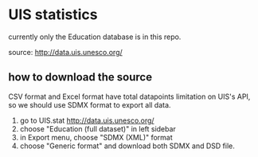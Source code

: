 # UIS statistics

currently only the Education database is in this repo.

source: http://data.uis.unesco.org/

## how to download the source

CSV format and Excel format have total datapoints limitation on UIS's API,
so we should use SDMX format to export all data.

1. go to UIS.stat http://data.uis.unesco.org/
2. choose "Education (full dataset)" in left sidebar
3. in Export menu, choose "SDMX (XML)" format
4. choose "Generic format" and download both SDMX and DSD file.
